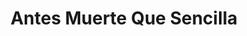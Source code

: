 ---
title: "Antes Muerte Que Sencilla"
url: /santa-cruz-de-la-sierra/antes-muerte-que-sencilla/
shop: cosméticos
---